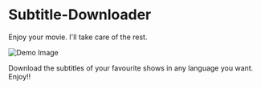 # Subtitle-Downloader
Enjoy your movie. I'll take care of the rest.

<img src="https://github.com/tirtharajghosh/Subtitle-Downloader/edit/main/demos/img.png" alt="Demo Image" />

Download the subtitles of your favourite shows in any language you want. Enjoy!!
